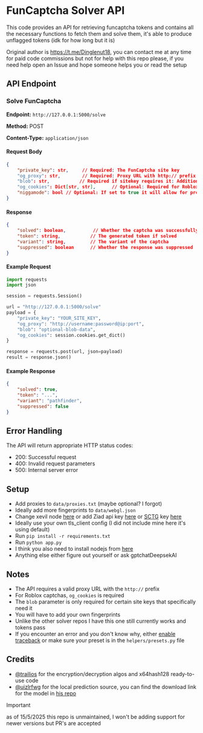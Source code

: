 # FunCaptcha Solver API

This code provides an API for retrieving funcaptcha tokens and contains all the necessary functions to fetch them and solve them, it's able to produce unflagged tokens (idk for how long but it is)

Original author is https://t.me/Dinglenut18, you can contact me at any time for paid code commissions but not for help with this repo please, if you need help open an Issue and hope someone helps you or read the setup

## API Endpoint

### Solve FunCaptcha

**Endpoint:** `http://127.0.0.1:5000/solve`

**Method:** POST

**Content-Type:** `application/json`

#### Request Body

```json
{
    "private_key": str,     // Required: The FunCaptcha site key
    "og_proxy": str,        // Required: Proxy URL with http:// prefix
    "blob": str,           // Required if sitekey requires it: Additional blob data
    "og_cookies": Dict[str, str],      // Optional: Required for Roblox, dictionary of cookies
    "niggamode": bool // Optional: If set to true it will allow for proxyless task
}
```

#### Response

```json
{
    "solved": boolean,          // Whether the captcha was successfully solved
    "token": string,           // The generated token if solved
    "variant": string,         // The variant of the captcha
    "suppressed": boolean      // Whether the response was suppressed
}
```

#### Example Request

```python
import requests
import json

session = requests.Session()

url = "http://127.0.0.1:5000/solve"
payload = {
    "private_key": "YOUR_SITE_KEY",
    "og_proxy": "http://username:password@ip:port",
    "blob": "optional-blob-data",
    "og_cookies": session.cookies.get_dict()
}

response = requests.post(url, json=payload)
result = response.json()
```

#### Example Response

```json
{
    "solved": true,
    "token": "...",
    "variant": "pathfinder",
    "suppressed": false
}
```

## Error Handling

The API will return appropriate HTTP status codes:

- 200: Successful request
- 400: Invalid request parameters
- 500: Internal server error

## Setup
- Add proxies to `data/proxies.txt` (maybe optional? I forgot)
- Ideally add more fingerprints to `data/webgl.json`
- Change xevil node [here](https://github.com/BoarIncorporated/FuncapSolver/blob/9f6c073395ea72c5de16a4b68ef139a15181aaa9/helpers/classification.py#L20) or add Ziad api key [here](https://github.com/BoarIncorporated/FuncapSolver/blob/9f6c073395ea72c5de16a4b68ef139a15181aaa9/helpers/classification.py#L26) or [SCTG](https://t.me/Xevil_check_bot) key [here](https://github.com/BoarIncorporated/FuncapSolver/blob/9f6c073395ea72c5de16a4b68ef139a15181aaa9/helpers/classification.py#L28)
- Ideally use your own tls_client config (I did not include mine here it's using default)
- Run `pip install -r requirements.txt`
- Run `python app.py`
- I think you also need to install nodejs from [here](https://nodejs.org/en/download)
- Anything else either figure out yourself or ask gptchatDeepsekAI

## Notes

- The API requires a valid proxy URL with the `http://` prefix
- For Roblox captchas, `og_cookies` is required
- The `blob` parameter is only required for certain site keys that specifically need it
- You will have to add your own fingerprints
- Unlike the other solver repos I have this one still currently works and tokens pass
- If you encounter an error and you don't know why, either [enable traceback](https://github.com/BoarIncorporated/FuncapSolver/blob/1f9f399d1b8ec585a9282dafd3fecf85e5a1dcba/app.py#L638) or make sure your preset is in the `helpers/presets.py` file

## Credits
- [@trailios](https://github.com/trailios/) for the encryption/decryption algos and x64hash128 ready-to-use code
- [@uizlrfwg](https://github.com/uizlrfwg/) for the local prediction source, you can find the download link for the model in [his repo](https://github.com/uizlrfwg/fun-process_image)

> [!IMPORTANT]
> as of 15/5/2025 this repo is unmaintained, I won't be adding support for newer versions but PR's are accepted
